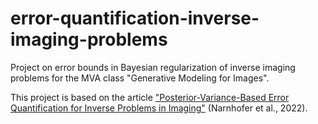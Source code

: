 # error-quantification-inverse-imaging-problems
Project on error bounds in Bayesian regularization of inverse imaging problems for the MVA class "Generative Modeling for Images".

This project is based on the article ["Posterior-Variance-Based Error Quantification for Inverse Problems in Imaging"](https://arxiv.org/pdf/2212.12499.pdf) (Narnhofer et al., 2022).